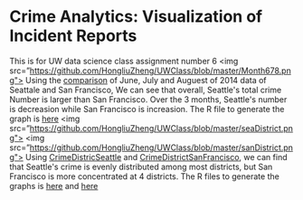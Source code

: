 # Crime Analytics: Visualization of Incident Reports
This is for UW data science class assignment number 6
<img src=”https://github.com/HongliuZheng/UWClass/blob/master/Month678.png">
Using the <a href="https://github.com/HongliuZheng/UWClass/blob/master/Month678.pdf">comparison</a> of June, July and Auguest of 2014 data of Seattale and San Francisco, We can see that overall, Seattle's total crime Number is larger than San Francisco. Over the 3 months, Seattle's number is decreasion while San Francisco is increasion. The R file to generate the graph is <a href="https://github.com/HongliuZheng/UWClass/blob/master/seaSan1.R">here</a>
<img src=”https://github.com/HongliuZheng/UWClass/blob/master/seaDistrict.png">
<img src=”https://github.com/HongliuZheng/UWClass/blob/master/sanDistrict.png">
Using <a href="https://github.com/HongliuZheng/UWClass/blob/master/CrimeDistricSeattle.pdf"> CrimeDistricSeattle</a> and 
<a href="https://github.com/HongliuZheng/UWClass/blob/master/CrimeDistrictSanFrancisco.pdf"> CrimeDistrictSanFrancisco</a>, we can find that Seattle's crime is evenly distributed among most districts, but San Francisco is more concentrated at 4 districts. The R files to generate the graphs is <a href="https://github.com/HongliuZheng/UWClass/blob/master/seaSan2.R">here</a> and <a href="https://github.com/HongliuZheng/UWClass/blob/master/seaSan3.R">here</a>

